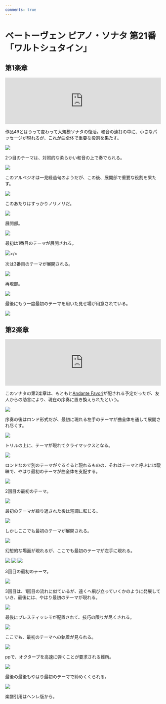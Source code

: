 ```yaml
---
comments: true
---
```


# ベートーヴェン ピアノ・ソナタ 第21番 「ワルトシュタイン」

## 第1楽章

<iframe allow="autoplay *; encrypted-media *;" frameborder="0" height="150" style="width:100%;max-width:660px;overflow:hidden;background:transparent;" sandbox="allow-forms allow-popups allow-same-origin allow-scripts allow-storage-access-by-user-activation allow-top-navigation-by-user-activation" src="https://embed.music.apple.com/us/album/piano-sonata-no-21-in-c-major-op-53-waldstein-i-allegro/960633853?i=960634124&app=music"></iframe>

作品49とはうって変わって大規模ソナタの復活。和音の連打の中に、小さなパッセージが現れるが、これが曲全体で重要な役割を果たす。

<img src="945.jpg">

2つ目のテーマは、対照的な柔らかい和音の上で奏でられる。

<img src="944.jpg">

このアルペジオは一見経過句のようだが、この後、展開部で重要な役割を果たす。

<img src="949.jpg">

このあたりはすっかりノリノリだ。

<img src="946.jpg">

展開部。

<img src="947.jpg">

最初は1番目のテーマが展開される。

<img src="948.jpg"></>

次は3番目のテーマが展開される。

<img src="951.jpg">

再現部。

<img src="950.jpg">

最後にもう一度最初のテーマを用いた見せ場が用意されている。

<img src="952.jpg">

## 第2楽章

<iframe allow="autoplay *; encrypted-media *;" frameborder="0" height="150" style="width:100%;max-width:660px;overflow:hidden;background:transparent;" sandbox="allow-forms allow-popups allow-same-origin allow-scripts allow-storage-access-by-user-activation allow-top-navigation-by-user-activation" src="https://embed.music.apple.com/us/album/piano-sonata-no-21-in-c-major-op-53-waldstein-ii-introduzione/960633853?i=960634125&app=music"></iframe></div>

このソナタの第2楽章は、もともと<a href="https://en.wikipedia.org/wiki/Andante_favori">Andante Favori</a>が配される予定だったが、友人からの助言により、現在の序奏に置き換えられたという。

<img src="956.jpg">

序奏の後はロンド形式だが、最初に現れる左手のテーマが曲全体を通して展開され尽くす。

<img src="957.jpg">

トリルの上に、テーマが現れてクライマックスとなる。

<img src="958.jpg">

ロンドなので別のテーマがぐるぐると現れるものの、それはテーマと呼ぶには曖昧で、やはり最初のテーマが曲全体を支配する。

<img src="954.jpg">

2回目の最初のテーマ。

<img src="955.jpg">

最初のテーマが繰り返された後は短調に転じる。

<img src="953.jpg">

しかしここでも最初のテーマが展開される。

<img src="961.jpg">

幻想的な場面が現れるが、ここでも最初のテーマが左手に現れる。

<img src="960.jpg">
<img src="959.jpg">
<img src="962.jpg">

3回目の最初のテーマ。

<img src="964.jpg">

3回目は、1回目の流れに似ているが、遠くへ飛び立っていくかのように発展していき、最後には、やはり最初のテーマが現れる。

<img src="963.jpg">

最後にプレスティッシモが配置されて、技巧の限りが尽くされる。

<img src="966.jpg">

ここでも、最初のテーマへの執着が見られる。

<img src="965.jpg">

ppで、オクターブを高速に弾くことが要求される難所。

<img src="967.jpg">

最後の最後もやはり最初のテーマで締めくくられる。

<img src="968.jpg">

楽譜引用はヘンレ版から。
